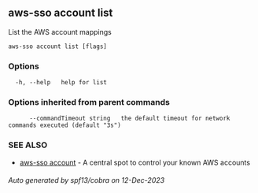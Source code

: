 ## aws-sso account list

List the AWS account mappings

```
aws-sso account list [flags]
```

### Options

```
  -h, --help   help for list
```

### Options inherited from parent commands

```
      --commandTimeout string   the default timeout for network commands executed (default "3s")
```

### SEE ALSO

* [aws-sso account](aws-sso_account.md)	 - A central spot to control your known AWS accounts

###### Auto generated by spf13/cobra on 12-Dec-2023
